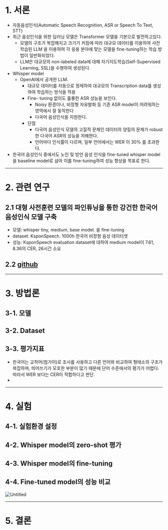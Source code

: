 # 1. 서론

- 자동음성인식(Automatic Speech Recognition, ASR or Speech To Text, STT)
- 최근 음성인식을 위한 딥러닝 모델은 Transformer 모델을 기본으로 발전하고있다.
    - 모델의 구조가 복잡해지고 크기가 커짐에 따라 대규모 데이터를 이용하여 사전 학습된 LLM 을 이용하여 각 응용 분야에 맞는 모델을 fine-tuning하는 학습 방법이 일반화되었다.
    - LLM은 대규모의 non-labeled data에 대해 자기지도학습(Self-Supervised Learning, SSL)을 수행하여 생성된다.
- Whisper model
    - OpenAI에서 공개한 LLM.
        - 대규모 데이터를 자동으로 정제하여 대규모의 Transcription data를 생성하여 학습하는 방식을 적용
        - Fine- tuning 없이도 훌륭한 ASR 성능을 보인다.
            - Noisy 환경이나, 비정형 자유발화 등 기존 ASR model이  어려워하는 영역에서 잘 동작한다
            - 다국어 음성인식을 지원한다.
        - 단점
            - 다국어 음성인식 모델의 고질적 문제인 데이터의 양질의 문제가 robust한 다국어 ASR의 성능을 저해한다.
            - 언어마다 인식률이 다르며, 일부 언어에서는 WER 이 30% 를 초과한다.
- 한국어 음성인식 중에서도 노인 및 방언 음성 인식을 fine-tuned whisper model 을 baseline model로 삼아 이를 fine-tuning하여 성능 향상을 목표로 한다.

---

# 2. 관련 연구

## 2.1 **대형 사전훈련 모델의 파인튜닝을 통한 강건한 한국어 음성인식 모델 구축**

- 모델: whisper tiny, medium, base model. 을 fine-tuning
- dataset: KsponSpeech. 1000h 한국어 비정형 음성 데이터셋
- 성능: KsponSpeech evaluation dataset에 대하여 medium model이 7.61, 8.36의 CER, 26시간 소요

## 2.2 [github](https://github.com/rtzr/Awesome-Korean-Speech-Recognition?tab=readme-ov-file#왜-cer로-계산하나요-character-error-rate)

---

# 3. 방법론

## 3-1. 모델

## 3-2. Dataset

## 3-3. 평가지표

- 한국어는 교착어(첨가어)로 조사를 사용하고 다른 언어와 비교하여 형태소의 구조가 복잡하며, 띄어쓰기가 모호한 부분이 많기 때문에 단어 수준에서의 평가가 어렵다. 따라서 WER 보다는 CER이 적합하다고 판단.
- 

---

# 4. 실험

## 4-1. 실험환경 설정

## 4-2. Whisper model의 zero-shot 평가

## 4-3. Whisper model의 fine-tuning

## 4-4. Fine-tuned model의 성능 비교

![Untitled](https://prod-files-secure.s3.us-west-2.amazonaws.com/6b3ed91b-8046-4da5-9275-98597568e3f1/2d3a217c-346d-4b21-abd3-d944be15541a/Untitled.png)

---

# 5. 결론
